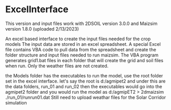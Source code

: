 # ExcelInterface
This version and input files work with 2DSOIL version 3.0.0 and Maizsim version 1.8.0 (uploaded 2/13/2023)

An excel based interface to create the input files needed for the crop models 
The input data are stored in an excel spreadsheet. 
A special Excel file contains VBA code to pull data from the spreadsheet and create the folder structure and input files needed to run maizsim. The VBA program generates grid1.bat files in each folder that will create the grid and soil files when run. Only the weather files are not created. 

the Models folder has the executables 
to run the model, use the root folder set in the excel interface.
let's say the root is d:/agmipet2 and under this are the data folders, run_01 and run_02
then the executables would go into the agmipet2 folder and you would run the model as
d:/agmipET2 > 2dmaizsim ./run_01/runrun01.dat
Still need to upload weathar files for the Solar Corridor simulation
